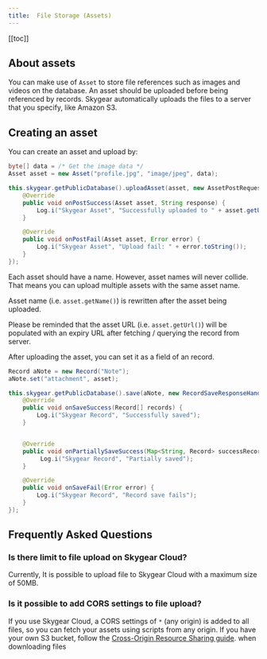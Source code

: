```yaml
---
title:  File Storage (Assets)
---
```

[[toc]]

## About assets

You can make use of `Asset` to store file references such as images and videos on the database. An asset should be uploaded before being referenced by records.
Skygear automatically uploads the files to a server that you specify, like Amazon S3.

## Creating an asset

You can create an asset and upload by:

```java
byte[] data = /* Get the image data */
Asset asset = new Asset("profile.jpg", "image/jpeg", data);

this.skygear.getPublicDatabase().uploadAsset(asset, new AssetPostRequest.ResponseHandler() {
    @Override
    public void onPostSuccess(Asset asset, String response) {
        Log.i("Skygear Asset", "Successfully uploaded to " + asset.getUrl());
    }

    @Override
    public void onPostFail(Asset asset, Error error) {
        Log.i("Skygear Asset", "Upload fail: " + error.toString());
    }
});
```

Each asset should have a name. However, asset names will never collide.
That means you can upload multiple assets with the same asset name.

Asset name (i.e. `asset.getName()`) is rewritten after the asset being uploaded.

Please be reminded that the asset URL (i.e. `asset.getUrl()`) will be populated
with an expiry URL after fetching / querying the record from server.

After uploading the asset, you can set it as a field of an record.

```java
Record aNote = new Record("Note");
aNote.set("attachment", asset);

this.skygear.getPublicDatabase().save(aNote, new RecordSaveResponseHandler(){
    @Override
    public void onSaveSuccess(Record[] records) {
        Log.i("Skygear Record", "Successfully saved");
    }


    @Override
    public void onPartiallySaveSuccess(Map<String, Record> successRecords, Map<String, Error> errors) {
         Log.i("Skygear Record", "Partially saved");
    }

    @Override
    public void onSaveFail(Error error) {
        Log.i("Skygear Record", "Record save fails");
    }
});
```

## Frequently Asked Questions

### Is there limit to file upload on Skygear Cloud?

Currently, It is possible to upload file to Skygear Cloud with a maximum size of
50MB.

### Is it possible to add CORS settings to file upload?

If you use Skygear Cloud, a CORS settings of `*` (any origin) is added to all
files, so you can fetch your assets using scripts from any origin. If you have
your own S3 bucket, follow the [Cross-Origin Resource Sharing guide][s3-cors].
when downloading files 


[s3-cors]: https://docs.aws.amazon.com/AmazonS3/latest/dev/cors.html

